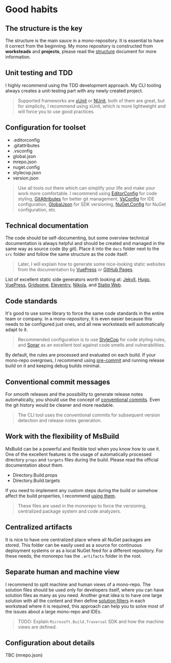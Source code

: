 # Good habits

## The structure is the key

The structure is the main sauce in a mono-repository. It is essential to have it correct from the beginning. My mono repository is constructed from **worksteads** and **projects**, please read the [structure](./structure.md) document for more information.

## Unit testing and TDD

I highly recommend using the TDD development approach. My CLI tooling always creates a unit-testing part with any newly created project.

> Supported frameworks are [xUnit](https://xunit.net/) or [NUnit](https://nunit.org/), both of them are great, but for simplicity, I recommend using xUnit, which is more lightweight and will force you to use good practices.

## Configuration for toolset

- .editorconfig
- .gitattributes
- .vsconfig
- global.json
- mrepo.json
- nuget.config
- stylecop.json
- version.json

> Use all tools out there which can simplify your life and make your work more comfortable. I recommend using [EditorConfig](https://editorconfig.org/) for code styling, [GitAttributes](https://git-scm.com/docs/gitattributes) for better git management, [VsConfig](https://docs.microsoft.com/en-us/visualstudio/ide/vsconfig-schema-reference?view=vs-2022) for IDE configuration, [GlobalJson](https://docs.microsoft.com/en-us/dotnet/core/tools/global-json?tabs=netcore3x) for SDK versioning, [NuGet.Config](https://docs.microsoft.com/en-us/nuget/reference/nuget-config-file) for NuGet configuration, etc.

## Technical documentation

The code should be self-documenting, but some overview technical documentation is always helpful and should be created and managed in the same way as source code (*by git*). Place it into the `docs` folder next to the `src` folder and follow the same structure as the code itself.

> Later, I will explain how to generate some nice-looking static websites from the documentation by [VuePress](https://v2.vuepress.vuejs.org/) or [GitHub Pages](https://pages.github.com/).

List of excellent static side generators worth looking at: [Jekyll](https://jekyllrb.com/), [Hugo](https://gohugo.io/), [VuePress](https://v2.vuepress.vuejs.org/), [Gridsome](https://gridsome.org/docs/), [Eleventry](https://www.11ty.dev/), [Nikola](https://getnikola.com/), and [Statiq Web](https://www.statiq.dev/web).

## Code standards

It's good to use some library to force the same code standards in the entire team or company. In a mono-repository, it is even easier because this needs to be configured just ones, and all new worksteads will automatically adapt to it.

> Recommended configuration is to use [StyleCop](https://github.com/DotNetAnalyzers/StyleCopAnalyzers) for code styling rules, and [Sonar](https://rules.sonarsource.com/csharp) as an excellent tool against code smells and vulnerabilities.

By default, the rules are processed and evaluated on each build. If your mono-repo overgrows, I recommend using [pre-commit](https://pre-commit.com/) and running release build on it and keeping debug builds minimal.

## Conventional commit messages

For smooth releases and the possibility to generate release notes automatically, you should use the concept of [conventional commits](https://www.conventionalcommits.org/en/v1.0.0/). Even the git history would be cleaner and more readable.

> The CLI tool uses the conventional commits for subsequent version detection and release notes generation.

## Work with the flexibility of MsBuild

MsBuild can be a powerful and flexible tool when you know how to use it. One of the excellent features is the usage of automatically processed directory `props` and `targets` files during the build. Please read the official documentation about them.

- Directory.Build.props
- Directory.Build.targets

If you need to implement any custom steps during the build or somehow affect the build properties, I recommend [using them](https://docs.microsoft.com/en-us/visualstudio/msbuild/customize-your-build?view=vs-2022#directorybuildprops-and-directorybuildtargets).

> These files are used in the monorepo to force the versioning, centralized package system and code analyzers.

## Centralized artifacts

It is nice to have one centralized place where all NuGet packages are stored. This folder can be easily used as a source for continuous deployment systems or as a local NuGet feed for a different repository. For these needs, the monorepo has the `.artifacts` folder in the root.

## Separate human and machine view

I recommend to split machine and human views of a mono-repo. The solution files should be used only for developers itself, where you can have solution files as many as you need. Another great idea is to have one large solution with all the content and then define [solution filters](https://learn.microsoft.com/en-us/visualstudio/ide/filtered-solutions) in each workstead where it is required, this approach can help you to solve most of the issues about a large mono-repo and IDEs.

>TODO: Explain `Microsoft.Build.Traversal` SDK and how the machine views are defined.

## Configuration about details

TBC (mrepo.json)
